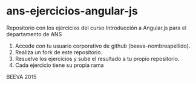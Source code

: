 # ans-ejercicios-angular-js
Repositorio con los ejercicios del curso Introducción a Angular.js para el departamento de ANS

1. Accede con tu usuario corporativo de github (beeva-nombreapellido).
2. Realiza un fork de este repositorio.
3. Resuelve los ejercicios y sube el resultado a tu propio repositorio.
4. Cada ejercicio tiene su propia rama

BEEVA 2015
